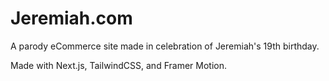 # Jeremiah.com

A parody eCommerce site made in celebration of Jeremiah's 19th birthday.

Made with Next.js, TailwindCSS, and Framer Motion.
